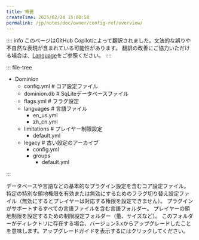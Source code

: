 ```yaml
---
title: 概要
createTime: 2025/02/24 15:00:58
permalink: /jp/notes/doc/owner/config-ref/overview/
---
```


:::: info
このページはGitHub Copilotによって翻訳されました。文法的な誤りや不自然な表現が含まれている可能性があります。
翻訳の改善にご協力いただける場合は、[Language](/jp/notes/doc/owner/config-ref/languages/)をご参照ください。
::::

::: file-tree

- Dominion
    - config.yml # コア設定ファイル
    - dominion.db # SqLiteデータベースファイル
    - flags.yml # フラグ設定
    - languages # 言語ファイル
        - en_us.yml
        - zh_cn.yml
    - limitations # プレイヤー制限設定
        - default.yml
    - legacy # 古い設定のアーカイブ
        - config.yml
        - groups
            - default.yml

:::

<LinkCard title="config.yml" href="/jp/notes/doc/owner/config-ref/config/" icon="emojione-v1:document-with-text">
    データベースや言語などの基本的なプラグイン設定を含むコア設定ファイル。
</LinkCard>

<LinkCard title="flags.yml" href="/jp/notes/doc/owner/config-ref/flags/" icon="emojione-v1:document-with-text">
    特定の特別な領地権限を有効または無効にするためのフラグ切り替え設定ファイル（無効にするとプレイヤーは対応する権限を設定できません）。
</LinkCard>

<LinkCard title="languages" href="/jp/notes/doc/owner/config-ref/languages/" icon="emojione-v1:folder">
    プラグインがサポートするすべての言語ファイルを含む言語フォルダー。
</LinkCard>

<LinkCard title="limitations" href="/jp/notes/doc/owner/config-ref/limitations/" icon="emojione-v1:folder">
    プレイヤーの領地制限を設定するための制限設定フォルダー（量、サイズなど）。
</LinkCard>

<LinkCard title="legacy" href="/jp/notes/doc/owner/other/upgrade/" icon="emojione-v1:folder">
    このフォルダーがディレクトリに存在する場合、バージョン3.xからアップグレードしたことを意味します。アップグレードガイドを表示するにはクリックしてください。
</LinkCard>


